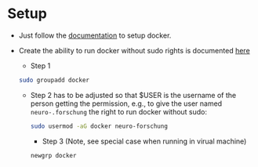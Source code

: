 # Setup

- Just follow the [documentation](https://docs.docker.com/engine/install/ubuntu/#set-up-the-repository) to setup docker.
- Create the ability to run docker without sudo rights is documented [here](https://docs.docker.com/engine/install/linux-postinstall/)
  - Step 1
  
  ```bash
  sudo groupadd docker 
  ```

  - Step 2 has to be adjusted so that $USER is the username of the person getting the permission, e.g., to give the user named `neuro-.forschung` the right to run docker without sudo:

    ```bash
    sudo usermod -aG docker neuro-forschung
    ```

    - Step 3 (Note, see special case when running in virual machine)

    ```bash
    newgrp docker
    ```
